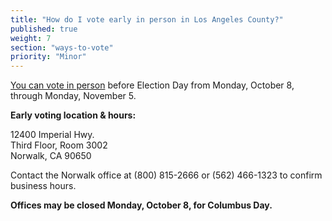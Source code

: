```yaml
---
title: "How do I vote early in person in Los Angeles County?"
published: true
weight: 7
section: "ways-to-vote"
priority: "Minor"
---
```


[You can vote in person](https://www.lavote.net/home/voting-elections/voting-options/early-voting) before Election Day from Monday, October 8, through Monday, November 5.  

**Early voting location & hours:**  

  12400 Imperial Hwy.  
  Third Floor, Room 3002  
  Norwalk, CA 90650  

Contact the Norwalk office at (800) 815-2666 or (562) 466-1323 to confirm business hours.   

**Offices may be closed Monday, October 8, for Columbus Day.**  